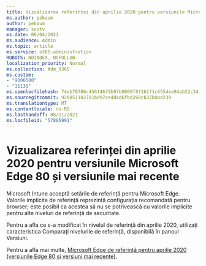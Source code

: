 ```yaml
---
title: Vizualizarea referinței din aprilie 2020 pentru versiunile Microsoft Edge 80 și versiunile mai recente
ms.author: pebaum
author: pebaum
manager: scotv
ms.date: 06/04/2021
ms.audience: Admin
ms.topic: article
ms.service: o365-administration
ROBOTS: NOINDEX, NOFOLLOW
localization_priority: Normal
ms.collection: Adm_O365
ms.custom:
- "9006500"
- "11139"
ms.openlocfilehash: 74eb78786c45614679b97b0808f8f16171c6554ea94ab22c34f2c45766123662
ms.sourcegitcommit: 920051182781bd97ce4d4d6fbd268cb37b84d239
ms.translationtype: MT
ms.contentlocale: ro-RO
ms.lasthandoff: 08/11/2021
ms.locfileid: "57885991"
---
```

# <a name="view-the-april-2020-baseline-for-microsoft-edge-versions-80-and-later"></a>Vizualizarea referinței din aprilie 2020 pentru versiunile Microsoft Edge 80 și versiunile mai recente

Microsoft Intune acceptă setările de referință pentru Microsoft Edge. Valorile implicite de referință reprezintă configurația recomandată pentru browser; este posibil ca acestea să nu se potrivească cu valorile implicite pentru alte niveluri de referință de securitate.

Pentru a afla ce s-a modificat în nivelul de referință din aprilie 2020, utilizați caracteristica Comparați nivelurile de referință, disponibilă în panoul Versiuni.

Pentru a afla mai multe, [Microsoft Edge de referință pentru aprilie 2020 (versiunile Edge 80 și versiuni mai recente).](https://docs.microsoft.com/mem/intune/protect/security-baseline-settings-edge?pivots=edge-april-2020)